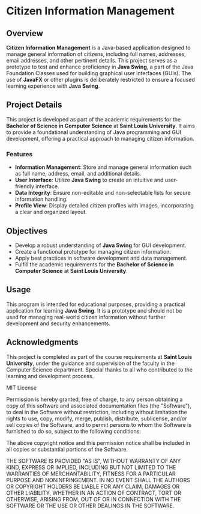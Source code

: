 # Citizen Information Management

## Overview
**Citizen Information Management** is a Java-based application designed to manage general information of citizens, including full names, addresses, email addresses, and other pertinent details. This project serves as a prototype to test and enhance proficiency in **Java Swing**, a part of the Java Foundation Classes used for building graphical user interfaces (GUIs). The use of **JavaFX** or other plugins is deliberately restricted to ensure a focused learning experience with **Java Swing**.

## Project Details
This project is developed as part of the academic requirements for the **Bachelor of Science in Computer Science** at **Saint Louis University**. It aims to provide a foundational understanding of Java programming and GUI development, offering a practical approach to managing citizen information.

### Features
- **Information Management**: Store and manage general information such as full name, address, email, and additional details.
- **User Interface**: Utilize **Java Swing** to create an intuitive and user-friendly interface.
- **Data Integrity**: Ensure non-editable and non-selectable lists for secure information handling.
- **Profile View**: Display detailed citizen profiles with images, incorporating a clear and organized layout.

## Objectives
- Develop a robust understanding of **Java Swing** for GUI development.
- Create a functional prototype for managing citizen information.
- Apply best practices in software development and data management.
- Fulfill the academic requirements for the **Bachelor of Science in Computer Science** at **Saint Louis University**.

## Usage
This program is intended for educational purposes, providing a practical application for learning **Java Swing**. It is a prototype and should not be used for managing real-world citizen information without further development and security enhancements.

## Acknowledgments
This project is completed as part of the course requirements at **Saint Louis University**, under the guidance and supervision of the faculty in the Computer Science department. Special thanks to all who contributed to the learning and development process.

MIT License

Permission is hereby granted, free of charge, to any person obtaining a copy
of this software and associated documentation files (the "Software"), to deal
in the Software without restriction, including without limitation the rights
to use, copy, modify, merge, publish, distribute, sublicense, and/or sell
copies of the Software, and to permit persons to whom the Software is
furnished to do so, subject to the following conditions:

The above copyright notice and this permission notice shall be included in all
copies or substantial portions of the Software.

THE SOFTWARE IS PROVIDED "AS IS", WITHOUT WARRANTY OF ANY KIND, EXPRESS OR
IMPLIED, INCLUDING BUT NOT LIMITED TO THE WARRANTIES OF MERCHANTABILITY,
FITNESS FOR A PARTICULAR PURPOSE AND NONINFRINGEMENT. IN NO EVENT SHALL THE
AUTHORS OR COPYRIGHT HOLDERS BE LIABLE FOR ANY CLAIM, DAMAGES OR OTHER
LIABILITY, WHETHER IN AN ACTION OF CONTRACT, TORT OR OTHERWISE, ARISING FROM,
OUT OF OR IN CONNECTION WITH THE SOFTWARE OR THE USE OR OTHER DEALINGS IN THE
SOFTWARE.

